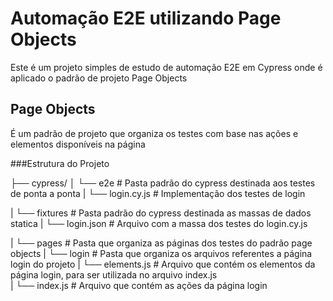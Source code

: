 # Automação E2E utilizando Page Objects
Este é um projeto simples de estudo de automação E2E em Cypress onde é aplicado o padrão de projeto Page Objects

## Page Objects 
É um padrão de projeto que organiza os testes com base nas ações e elementos disponíveis na página 

###Estrutura do Projeto 

├── cypress/
│   └── e2e                                          # Pasta padrão do cypress destinada aos testes de ponta a ponta
|        └── login.cy.js                               # Implementação dos testes de login 

|   └── fixtures                                     # Pasta padrão do cypress destinada as massas de dados statica 
|        └── login.json                                # Arquivo com a massa dos testes do login.cy.js 

|   └── pages                                        # Pasta que organiza as páginas dos testes do padrão page objects
|        └── login                                    # Pasta que organiza os arquivos referentes a página login do projeto 
|            └── elements.js                           # Arquivo que contém os elementos da página login, para ser utilizada no arquivo index.js  
|            └── index.js                              # Arquivo que contém as ações da página login

